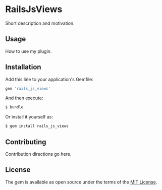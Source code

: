 # RailsJsViews
Short description and motivation.

## Usage
How to use my plugin.

## Installation
Add this line to your application's Gemfile:

```ruby
gem 'rails_js_views'
```

And then execute:
```bash
$ bundle
```

Or install it yourself as:
```bash
$ gem install rails_js_views
```

## Contributing
Contribution directions go here.

## License
The gem is available as open source under the terms of the [MIT License](http://opensource.org/licenses/MIT).
